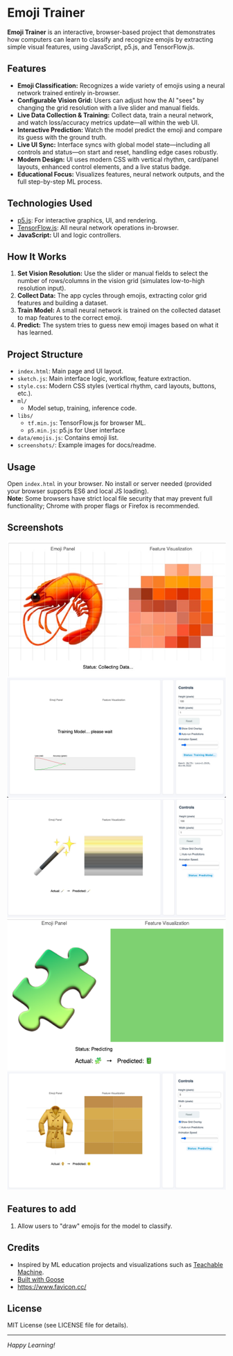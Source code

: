 # Emoji Trainer

**Emoji Trainer** is an interactive, browser-based project that demonstrates how computers can learn to classify and recognize emojis by extracting simple visual features, using JavaScript, p5.js, and TensorFlow.js.

## Features

- **Emoji Classification:** Recognizes a wide variety of emojis using a neural network trained entirely in-browser.
- **Configurable Vision Grid:** Users can adjust how the AI "sees" by changing the grid resolution with a live slider and manual fields.
- **Live Data Collection & Training:** Collect data, train a neural network, and watch loss/accuracy metrics update—all within the web UI.
- **Interactive Prediction:** Watch the model predict the emoji and compare its guess with the ground truth.
- **Live UI Sync:** Interface syncs with global model state—including all controls and status—on start and reset, handling edge cases robustly.
- **Modern Design:** UI uses modern CSS with vertical rhythm, card/panel layouts, enhanced control elements, and a live status badge.
- **Educational Focus:** Visualizes features, neural network outputs, and the full step-by-step ML process.

## Technologies Used

- [p5.js](https://p5js.org/): For interactive graphics, UI, and rendering.
- [TensorFlow.js](https://www.tensorflow.org/js): All neural network operations in-browser.
- **JavaScript:** UI and logic controllers.

## How It Works

1. **Set Vision Resolution:** Use the slider or manual fields to select the number of rows/columns in the vision grid (simulates low-to-high resolution input).
2. **Collect Data:** The app cycles through emojis, extracting color grid features and building a dataset.
3. **Train Model:** A small neural network is trained on the collected dataset to map features to the correct emoji.
4. **Predict:** The system tries to guess new emoji images based on what it has learned.

## Project Structure

- `index.html`: Main page and UI layout.
- `sketch.js`: Main interface logic, workflow, feature extraction.
- `style.css`: Modern CSS styles (vertical rhythm, card layouts, buttons, etc.).
- `ml/`
  - Model setup, training, inference code.
- `libs/`
  - `tf.min.js`: TensorFlow.js for browser ML.
  - `p5.min.js`: p5.js for User interface
- `data/emojis.js`: Contains emoji list.
- `screenshots/`: Example images for docs/readme.

## Usage

Open `index.html` in your browser. No install or server needed (provided your browser supports ES6 and local JS loading).  
**Note:** Some browsers have strict local file security that may prevent full functionality; Chrome with proper flags or Firefox is recommended.

## Screenshots
![Training Screenshot](screenshots/train.jpg)
![training phase Screenshot](screenshots/training_phase.jpg)
![Prediction phase](screenshots/prediction_wand.jpg)
![1 feature Screenshot](screenshots/low_feature.png)
![Wrong prediction](screenshots/wrong_prediction.jpg)


## Features to add

1. Allow users to "draw" emojis for the model to classify.

## Credits

- Inspired by ML education projects and visualizations such as [Teachable Machine](https://teachablemachine.withgoogle.com/).
- [Built with Goose](https://block.github.io/goose/)
- https://www.favicon.cc/

## License

MIT License (see LICENSE file for details).

---

*Happy Learning!*
